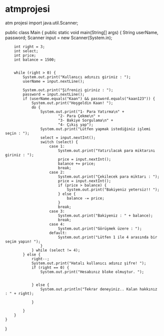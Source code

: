 # atmprojesi
atm projesi
import java.util.Scanner;

public class Main {
    public static void main(String[] args) {
        String userName, password;
        Scanner input = new Scanner(System.in);

        int right = 3;
        int select;
        int price;
        int balance = 1500;


        while (right > 0) {
            System.out.print("Kullanıcı adınızı giriniz : ");
            userName = input.nextLine();

            System.out.print("Şifrenizi giriniz : ");
            password = input.nextLine();
            if (userName.equals("Kaan") && password.equals("kaan123")) {
                System.out.print("Hoşgeldin Kaan! ");
                do {
                    System.out.print("1- Para Yatırma\n" +
                            "2- Para Çekme\n" +
                            "3- Bakiye Sorgulama\n" +
                            "4- Çıkış yap");
                    System.out.print("Lütfen yapmak istediğiniz işlemi seçin : ");
                    select = input.nextInt();
                    switch (select) {
                        case 1:
                            System.out.print("Yatırılacak para miktarını giriniz : ");
                            price = input.nextInt();
                            balance += price;
                            break;
                        case 2:
                            System.out.print("Çekilecek para miktarı : ");
                            price = input.nextInt();
                            if (price > balance) {
                                System.out.print("Bakiyeniz yetersiz!! ");
                            } else {
                                balance -= price;
                            }
                            break;
                        case 3:
                            System.out.print("Bakiyeniz : " + balance);
                            break;
                        case 4:
                            System.out.print("Görüşmek üzere : ");
                        default:
                            System.out.print("Lütfen 1 ile 4 arasında bir seçim yapın! ");
                    }
                } while (select != 4);
            } else {
                right--;
                System.out.print("Hatalı kullanıcı adınız şifre! ");
                if (right == 0) {
                    System.out.print("Hesabınız bloke olmuştur. ");


                } else {
                    System.out.println("Tekrar deneyiniz.. Kalan hakkınız : " + right);

                }

            }
        }
    }
}
































